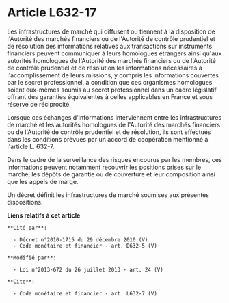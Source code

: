 # Article L632-17

Les infrastructures de marché qui diffusent ou tiennent à la disposition de l'Autorité des marchés financiers ou de
l'Autorité de contrôle prudentiel et de résolution des informations relatives aux transactions sur instruments financiers
peuvent communiquer à leurs homologues étrangers ainsi qu'aux autorités homologues de l'Autorité des marchés financiers ou de
l'Autorité de contrôle prudentiel et de résolution les informations nécessaires à l'accomplissement de leurs missions, y
compris les informations couvertes par le secret professionnel, à condition que ces organismes homologues soient eux-mêmes
soumis au secret professionnel dans un cadre législatif offrant des garanties équivalentes à celles applicables en France et
sous réserve de réciprocité. 

Lorsque ces échanges d'informations interviennent entre les infrastructures de marché et les autorités homologues de
l'Autorité des marchés financiers ou de l'Autorité de contrôle prudentiel et de résolution, ils sont effectués dans les
conditions prévues par un accord de coopération mentionné à l'article L. 632-7. 

Dans le cadre de la surveillance des risques encourus par les membres, ces informations peuvent notamment recouvrir les
positions prises sur le marché, les dépôts de garantie ou de couverture et leur composition ainsi que les appels de marge. 

Un décret définit les infrastructures de marché soumises aux présentes dispositions.

**Liens relatifs à cet article**

	**Cité par**:

	  - Décret n°2010-1715 du 29 décembre 2010 (V)
	  - Code monétaire et financier - art. D632-5 (V)

	**Modifié par**:

	  - Loi n°2013-672 du 26 juillet 2013 - art. 24 (V)

	**Cite**:

	  - Code monétaire et financier - art. L632-7 (V)

